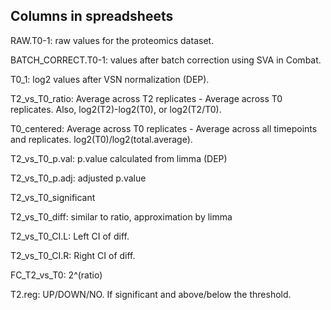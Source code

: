## Columns in spreadsheets

RAW.T0-1: raw values for the proteomics dataset.

BATCH_CORRECT.T0-1: values after batch correction using SVA in Combat.	

T0_1: log2 values after VSN normalization (DEP).

T2_vs_T0_ratio: Average across T2 replicates - Average across T0 replicates. Also, log2(T2)-log2(T0), or log2(T2/T0).

T0_centered: Average across T0 replicates - Average across all timepoints and replicates. log2(T0)/log2(total.average).

T2_vs_T0_p.val: p.value calculated from limma (DEP)

T2_vs_T0_p.adj: adjusted p.value

T2_vs_T0_significant

T2_vs_T0_diff: similar to ratio, approximation by limma

T2_vs_T0_CI.L: Left CI of diff.

T2_vs_T0_CI.R: Right CI of diff.

FC_T2_vs_T0: 2^(ratio)

T2.reg: UP/DOWN/NO. If significant and above/below the threshold.
